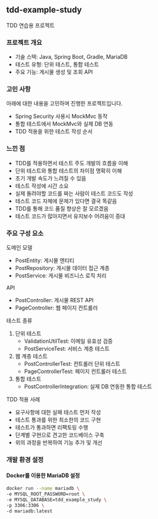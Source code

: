 ## tdd-example-study

TDD 연습용 프로젝트

### 프로젝트 개요

- 기술 스택: Java, Spring Boot, Gradle, MariaDB
- 테스트 유형: 단위 테스트, 통합 테스트
- 주요 기능: 게시물 생성 및 조회 API

### 고민 사항
아래에 대한 내용을 고민하며 진행한 프로젝트입니다.

- Spring Security 사용시 MockMvc 동작
- 통합 테스트에서 MockMvc와 실제 DB 연동
- TDD 적용을 위한 테스트 작성 순서

### 느낀 점
- TDD를 적용하면서 테스트 주도 개발의 흐름을 이해
- 단위 테스트와 통합 테스트의 차이점 명확히 이해
- 초기 개발 속도가 느려질 수 있음
- 테스트 작성에 시간 소요
- 실제 돌려야할 코드를 짜는 사람이 테스트 코드도 작성
- 테스트 코드 자체에 문제가 있다면 결국 똑같음
- TDD를 통해 코드 품질 향상은 잘 모르겠음
- 테스트 코드가 많아지면서 유지보수 어려움이 증대

### 주요 구성 요소

도메인 모델

- PostEntity: 게시물 엔티티
- PostRepository: 게시물 데이터 접근 계층
- PostService: 게시물 비즈니스 로직 처리

API

- PostController: 게시물 REST API
- PageController: 웹 페이지 컨트롤러

테스트 종류

1. 단위 테스트
   - ValidationUtilTest: 이메일 유효성 검증
   - PostServiceTest: 서비스 계층 테스트
2. 웹 계층 테스트
   - PostControllerTest: 컨트롤러 단위 테스트
   - PageControllerTest: 페이지 컨트롤러 테스트
3. 통합 테스트
   - PostControllerIntegration: 실제 DB 연동한 통합 테스트

TDD 적용 사례

- 요구사항에 대한 실패 테스트 먼저 작성
- 테스트 통과를 위한 최소한의 코드 구현
- 테스트가 통과하면 리팩토링 수행
- 단계별 구현으로 견고한 코드베이스 구축
- 위의 과정을 반복하여 기능 추가 및 개선

### 개발 환경 설정

#### Docker를 이용한 MariaDB 설정

```bash
docker run --name mariadb \
-e MYSQL_ROOT_PASSWORD=root \
-e MYSQL_DATABASE=tdd_example_study \
-p 3306:3306 \
-d mariadb:latest
```